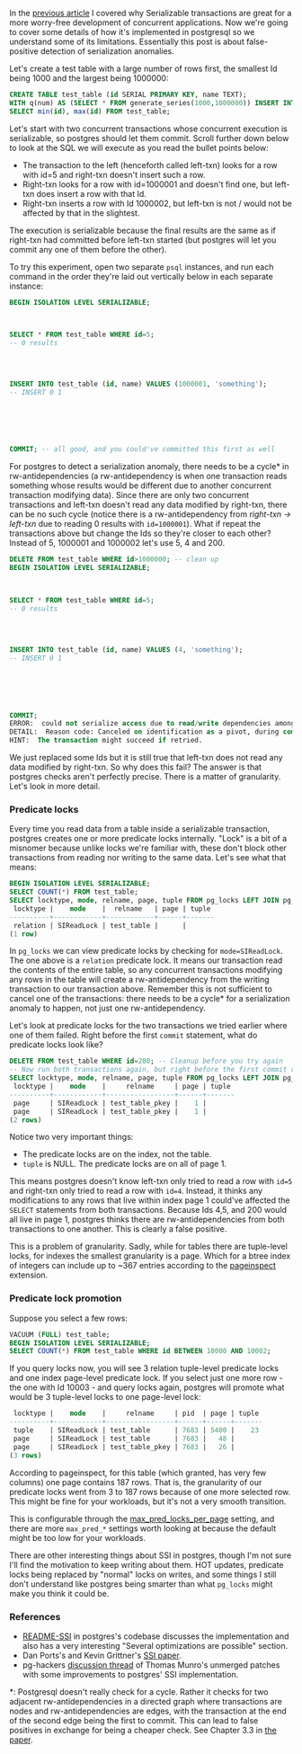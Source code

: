In the [previous article](/posts/2024-11-20-pg-what-serializable-isolation-really-means.md) I covered why Serializable transactions are great for a more worry-free development of concurrent applications. Now we're going to cover some details of how it's implemented in postgresql so we understand some of its limitations. Essentially this post is about false-positive detection of serialization anomalies.

Let's create a test table with a large number of rows first, the smallest Id being 1000 and the largest being 1000000:

```sql
CREATE TABLE test_table (id SERIAL PRIMARY KEY, name TEXT);
WITH q(num) AS (SELECT * FROM generate_series(1000,1000000)) INSERT INTO test_table (id, name) SELECT num, 'anything' FROM q;
SELECT min(id), max(id) FROM test_table;
```

Let's start with two concurrent transactions whose concurrent execution is serializable, so postgres should let them commit. Scroll further down below to look at the SQL we will execute as you read the bullet points below:  
- The transaction to the left (henceforth called left-txn) looks for a row with id=5 and right-txn doesn't insert such a row.  
- Right-txn looks for a row with id=1000001 and doesn't find one, but left-txn does insert a row with that Id.  
- Right-txn inserts a row with Id 1000002, but left-txn is not / would not be affected by that in the slightest.  

The execution is serializable because the final results are the same as if right-txn had committed before left-txn started (but postgres will let you commit any one of them before the other).

To try this experiment, open two separate `psql` instances, and run each command in the order they're laid out vertically below in each separate instance:

```sql
BEGIN ISOLATION LEVEL SERIALIZABLE;

                                                                        BEGIN ISOLATION LEVEL SERIALIZABLE;

SELECT * FROM test_table WHERE id=5;
-- 0 results

                                                                        SELECT * FROM test_table WHERE id=1000001;
                                                                        -- 0 results

INSERT INTO test_table (id, name) VALUES (1000001, 'something');
-- INSERT 0 1

                                                                        INSERT INTO test_table (id, name) VALUES (1000002, 'something');
                                                                        -- INSERT 0 1

                                                                        COMMIT; -- all good

COMMIT; -- all good, and you could've committed this first as well
```

For postgres to detect a serialization anomaly, there needs to be a cycle* in rw-antidependencies (a rw-antidependency is when one transaction reads something whose results would be different due to another concurrent transaction modifying data).
Since there are only two concurrent transactions and left-txn doesn't read any data modified by right-txn, there can be no such cycle (notice there is a rw-antidependency from _right-txn -> left-txn_ due to reading 0 results with `id=1000001`).
What if repeat the transactions above but change the Ids so they're closer to each other? Instead of 5, 1000001 and 1000002 let's use 5, 4 and 200.

```sql
DELETE FROM test_table WHERE id>1000000; -- clean up
BEGIN ISOLATION LEVEL SERIALIZABLE;

                                                                        BEGIN ISOLATION LEVEL SERIALIZABLE;

SELECT * FROM test_table WHERE id=5;                                                 
-- 0 results
                                                                         
                                                                        SELECT * FROM test_table WHERE id=4;
                                                                        -- 0 results

INSERT INTO test_table (id, name) VALUES (4, 'something');
-- INSERT 0 1

                                                                        INSERT INTO test_table (id, name) VALUES (200, 'something');
                                                                        -- INSERT 0 1

                                                                        COMMIT; -- all good

COMMIT;
ERROR:  could not serialize access due to read/write dependencies among transactions
DETAIL:  Reason code: Canceled on identification as a pivot, during commit attempt.
HINT:  The transaction might succeed if retried.
```

We just replaced some Ids but it is still true that left-txn does not read any data modified by right-txn. So why does this fail? The answer is that postgres checks aren't perfectly precise. There is a matter of granularity. Let's look in more detail.


### Predicate locks

Every time you read data from a table inside a serializable transaction, postgres creates one or more predicate locks internally. "Lock" is a bit of a misnomer because unlike locks we're familiar with, these don't block other transactions from reading nor writing to the same data. Let's see what that means:

```sql
BEGIN ISOLATION LEVEL SERIALIZABLE;
SELECT COUNT(*) FROM test_table;
SELECT locktype, mode, relname, page, tuple FROM pg_locks LEFT JOIN pg_class ON relation=pg_class.oid WHERE mode='SIReadLock';
 locktype |    mode    |  relname   | page | tuple
----------+------------+------------+------+-------
 relation | SIReadLock | test_table |      |
(1 row)
```

In `pg_locks` we can view predicate locks by checking for `mode=SIReadLock`. The one above is a `relation` predicate lock. It means our transaction read the contents of the entire table, so any concurrent transactions modifying any rows in the table will create a rw-antidependency from the writing transaction to our transaction above. Remember this is not sufficient to cancel one of the transactions: there needs to be a cycle* for a serialization anomaly to happen, not just one rw-antidependency.

Let's look at predicate locks for the two transactions we tried earlier where one of them failed. Right before the first `commit` statement, what do predicate locks look like?

```sql
DELETE FROM test_table WHERE id=200; -- Cleanup before you try again
-- Now run both transactions again, but right before the first commit run:
SELECT locktype, mode, relname, page, tuple FROM pg_locks LEFT JOIN pg_class ON relation=pg_class.oid WHERE mode='SIReadLock';
 locktype |    mode    |     relname     | page | tuple
----------+------------+-----------------+------+-------
 page     | SIReadLock | test_table_pkey |    1 |
 page     | SIReadLock | test_table_pkey |    1 |
(2 rows)
```

Notice two very important things:  
- The predicate locks are on the index, not the table.  
- `tuple` is NULL. The predicate locks are on all of page 1.  

This means postgres doesn't know left-txn only tried to read a row with `id=5` and right-txn only tried to read a row with `id=4`. Instead, it thinks any modifications to any rows that live within index page 1 could've affected the `SELECT` statements from both transactions. Because Ids 4,5, and 200 would all live in page 1, postgres thinks there are rw-antidependencies from both transactions to one another. This is clearly a false positive.

This is a problem of granularity. Sadly, while for tables there are tuple-level locks, for indexes the smallest granularity is a page. Which for a btree index of integers can include up to ~367 entries according to the [pageinspect](https://www.postgresql.org/docs/16/pageinspect.html#PAGEINSPECT-B-TREE-FUNCS) extension.

### Predicate lock promotion

Suppose you select a few rows:
```sql
VACUUM (FULL) test_table;
BEGIN ISOLATION LEVEL SERIALIZABLE;
SELECT COUNT(*) FROM test_table WHERE id BETWEEN 10000 AND 10002;
```

If you query locks now, you will see 3 relation tuple-level predicate locks and one index page-level predicate lock. If you select just one more row - the one with Id 10003 - and query locks again, postgres will promote what would be 3 tuple-level locks to one page-level lock:

```sql
 locktype |    mode    |     relname     | pid  | page | tuple
----------+------------+-----------------+------+------+-------
 tuple    | SIReadLock | test_table      | 7683 | 5400 |    23
 page     | SIReadLock | test_table      | 7683 |   48 |
 page     | SIReadLock | test_table_pkey | 7683 |   26 |
(3 rows)
```

According to pageinspect, for this table (which granted, has very few columns) one page contains 187 rows. That is, the granularity of our predicate locks went from 3 to 187 rows because of one more selected row. This might be fine for your workloads, but it's not a very smooth transition.

This is configurable through the [max_pred_locks_per_page](https://www.postgresql.org/docs/current/runtime-config-locks.html#GUC-MAX-PRED-LOCKS-PER-PAGE) setting, and there are more `max_pred_*` settings worth looking at because the default might be too low for your workloads.

There are other interesting things about SSI in postgres, though I'm not sure I'll find the motivation to keep writing about them. HOT updates, predicate locks being replaced by "normal" locks on writes, and some things I still don't understand like postgres being smarter than what `pg_locks` might make you think it could be.

### References

- [README-SSI](https://github.com/postgres/postgres/blob/master/src/backend/storage/lmgr/README-SSI) in postgres's codebase discusses the implementation and also has a very interesting "Several optimizations are possible" section.
- Dan Ports's and Kevin Grittner's [SSI paper](https://arxiv.org/pdf/1208.4179).
- pg-hackers [discussion thread](https://www.postgresql.org/message-id/flat/CAEepm%3D2GK3FVdnt5V3d%2Bh9njWipCv_fNL%3DwjxyUhzsF%3D0PcbNg%40mail.gmail.com) of Thomas Munro's unmerged patches with some improvements to postgres' SSI implementation.


*: Postgresql doesn't really check for a cycle. Rather it checks for two adjacent rw-antidependencies in a directed graph where transactions are nodes and rw-antidependencies are edges, with the transaction at the end of the second edge being the first to commit. This can lead to false positives in exchange for being a cheaper check. See Chapter 3.3 in [the paper](https://arxiv.org/pdf/1208.4179).
